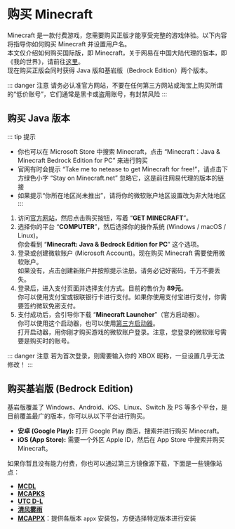 # 购买 Minecraft

Minecraft 是一款付费游戏，您需要购买正版才能享受完整的游戏体验。以下内容将指导你如何购买 Minecraft 并设置用户名。  
本文仅介绍如何购买国际版，即 Minecraft，关于网易在中国大陆代理的版本，即《我的世界》，请前往[这里](https://mc.163.com/index.html)。  
现在购买正版会同时获得 Java 版和基岩版（Bedrock Edition）两个版本。

::: danger 注意
请务必认准官方网站，不要在任何第三方网站或淘宝上购买所谓的“低价账号”，它们通常是黑卡或盗用账号，有封禁风险
:::

## 购买 Java 版本

::: tip 提示

- 你也可以在 Microsoft Store 中搜索 Minecraft，点击 “Minecraft：Java & Minecraft Bedrock Edition for PC” 来进行购买
- 官网有时会提示 “Take me to netease to get Minecraft for free!”，请点击下方绿色小字 “Stay on Minecraft.net” 忽略它，这是前往网易代理的版本的链接
- 如果提示“你所在地区尚未推出”，请将你的微软账户地区设置改为非大陆地区
:::

1. 访问[官方网站](https://www.minecraft.net)，然后点击购买按钮，写着 “**GET MINECRAFT**”。
2. 选择你的平台 “**COMPUTER**”，然后选择你的操作系统 (Windows / macOS / Linux)。  
   你会看到 “**Minecraft: Java & Bedrock Edition for PC**” 这个选项。
3. 登录或创建微软账户 (Microsoft Account)。现在购买 Minecraft 需要使用微软账户。  
   如果没有，点击创建新账户并按照提示注册。请务必记好密码，千万不要丢失。
4. 登录后，进入支付页面并选择支付方式。目前的售价为 **89元**。  
   你可以使用支付宝或银联银行卡进行支付。如果你使用支付宝进行支付，你需要签约微软免密支付。
5. 支付成功后，会引导你下载 “**Minecraft Launcher**”（官方启动器）。  
   你可以使用这个启动器，也可以使用[第三方启动器](/docs/launcher/index.md)。  
   打开启动器，用你刚才购买游戏的微软账户登录。注意，您登录的微软账号需要是购买时的账号。

::: danger 注意
若为首次登录，则需要输入你的 XBOX 昵称，一旦设置几乎无法修改！
:::

## 购买基岩版 (Bedrock Edition)

基岩版覆盖了 Windows、Android、iOS、Linux、Switch 及 PS 等多个平台，是目前覆盖最广的版本，你可以从以下平台进行购买。

- **安卓 (Google Play):** 打开 Google Play 商店，搜索并进行购买 Minecraft。
- **iOS (App Store):** 需要一个外区 Apple ID，然后在 App Store 中搜索并购买 Minecraft。

如果你暂且没有能力付费，你也可以通过第三方镜像源下载，下面是一些镜像站点：

- **[MCDL](https://mcbedl.com/)**
- **[MCAPKS](https://mcapks.com/)**
- **[UTC D-L](https://xz.mcutc.cn/)**
- **[清风雾雨](https://zihao.fengqingwu.top/)**
- **[MCAPPX](https://www.mcappx.com/)**：提供各版本 `appx` 安装包，方便选择特定版本进行安装